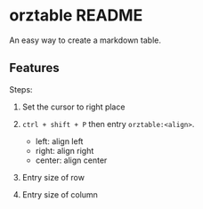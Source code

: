 # orztable README

An easy way to create a markdown table.

## Features

Steps:

1. Set the cursor to right place
2. `ctrl + shift + P` then entry `orztable:<align>`.
    - left: align left
    - right: align right
    - center: align center

3. Entry size of row
4. Entry size of column
